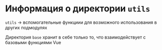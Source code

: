 # Информация о директории `utils`

`utils` -> вспомогательные функциии для возможного использования в других подмодулях

Директория `base` хранит в себе только то, что взаимодействует с базовыми функциями Vue
